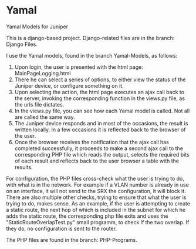 # Yamal
Yamal Models for Juniper

This is a django-based project. Django-related files are in the branch: Django Files.

I use the Yamal models, found in the branch Yamal-Models, as follows:

1. Upon login, the user is presented with the html page: MainPageLogging.html
2. There he can select a series of options, to either view the status of the Juniper device, or configure something on it.
3. Upon selecting the action, the html page executes an ajax call back to the server, invoking the corresponding function in the views.py    file, as the urls file dictates.
4. In the views.py file, you can see how each Yamal model is called. Not all are called the same way.
5. The Juniper device responds and in most of the occasions, the result is written locally. In a few occasions it is reflected back to the    browser of the user.
6. Once the browser receives the notification that the ajax call has completed successfully, it proceeds to make a second ajax call to the    corresponding PHP file which reads the output, selects the required bits of each result and reflects back to the user browser a table      with the results. 


For configuration, the PHP files cross-check what the user is trying to do, with what is in the network. For example if a VLAN number is already in use on an interface, it will not send to the SRX the configuration, it will block it. There are also multiple other checks, trying to ensure that what the user is trying to do, makes sense. As an example, if the user is attempting to create a static route, the next hop of which is included in the subnet for which he adds the static route, the corresponding php file exits and uses the "StaticRouteOverlapTest.py" small programm, to check if the two overlap. If they do, no configuration is sent to the router.

The PHP files are found in the branch: PHP-Programs.
